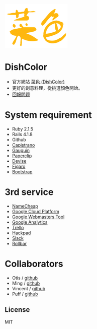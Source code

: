 
![Alt text](https://raw.githubusercontent.com/Fool-Stack-Rangers/DishColor/master/public/images/yellow-logo.png "菜色")


# DishColor
- 官方網站 [菜色 (DishColor) ](http://dishcolor.com/)
- 更好的創意料理，從挑選顏色開始。
- [回報問題](https://github.com/Fool-Stack-Rangers/DishColor/issues)

# System requirement
- Ruby 2.1.5
- Rails 4.1.8
- Github
- [Capistrano](https://github.com/capistrano/capistrano)
- [Gauguin](https://github.com/LunarLogic/gauguin)
- [Paperclip](https://github.com/thoughtbot/paperclip)
- [Devise](https://github.com/plataformatec/devise)
- [Figaro](https://github.com/laserlemon/figaro)
- [Bootstrap](http://getbootstrap.com/)

# 3rd service
- [NameCheap](https://www.namecheap.com/)
- [Google Cloud Platform](https://cloud.google.com/)
- [Google Webmasters Tool](https://www.google.com/webmasters/tools/)
- [Google Analytics](https://www.google.com/analytics/web/)
- [Trello](https://trello.com/)
- [Hackpad](https://hackpad.com/)
- [Slack](https://slack.com/)
- [Rollbar](https://rollbar.com/)

# Collaborators
- Otis    / [github](https://github.com/AnNOtis)
- Ming    / [github](https://github.com/viflin)
- Vincent / [github](https://github.com/dangjlin)
- Puff    / [github](https://github.com/puff-tw)

License
-------
MIT
